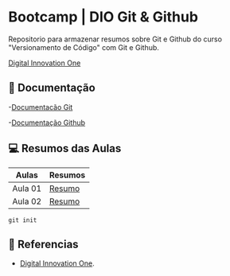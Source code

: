 
# Bootcamp | DIO Git & Github

Repositorio para armazenar resumos sobre Git e Github do curso "Versionamento de Código" com Git e Github. 

[Digital Innovation One](https://www.dio.me/)

## 📃 Documentação
-[Documentacão Git](https://git-scm.com/doc/)

-[Documentação Github](https://docs.github.com/)

## 💻 Resumos das Aulas

| Aulas | Resumos |
|-------|--------|
| Aula 01 | [Resumo]()|
| Aula 02 | [Resumo]()|

```
git init
```

## 🔭 Referencias
- [Digital Innovation One]().